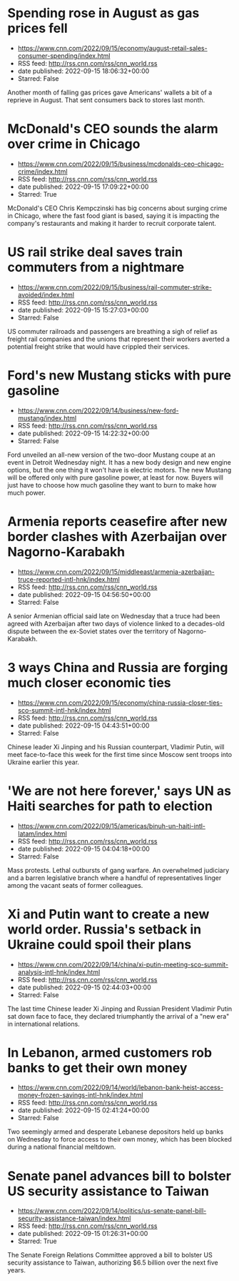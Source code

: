 # Spending rose in August as gas prices fell
 - https://www.cnn.com/2022/09/15/economy/august-retail-sales-consumer-spending/index.html
 - RSS feed: http://rss.cnn.com/rss/cnn_world.rss
 - date published: 2022-09-15 18:06:32+00:00
 - Starred: False

Another month of falling gas prices gave Americans' wallets a bit of a reprieve in August. That sent consumers back to stores last month.

# McDonald's CEO sounds the alarm over crime in Chicago
 - https://www.cnn.com/2022/09/15/business/mcdonalds-ceo-chicago-crime/index.html
 - RSS feed: http://rss.cnn.com/rss/cnn_world.rss
 - date published: 2022-09-15 17:09:22+00:00
 - Starred: True

McDonald's CEO Chris Kempczinski has big concerns about surging crime in Chicago, where the fast food giant is based, saying it is impacting the company's restaurants and making it harder to recruit corporate talent.

# US rail strike deal saves train commuters from a nightmare
 - https://www.cnn.com/2022/09/15/business/rail-commuter-strike-avoided/index.html
 - RSS feed: http://rss.cnn.com/rss/cnn_world.rss
 - date published: 2022-09-15 15:27:03+00:00
 - Starred: False

US commuter railroads and passengers are breathing a sigh of relief as freight rail companies and the unions that represent their workers averted a potential freight strike that would have crippled their services.

# Ford's new Mustang sticks with pure gasoline
 - https://www.cnn.com/2022/09/14/business/new-ford-mustang/index.html
 - RSS feed: http://rss.cnn.com/rss/cnn_world.rss
 - date published: 2022-09-15 14:22:32+00:00
 - Starred: False

Ford unveiled an all-new version of the two-door Mustang coupe at an event in Detroit Wednesday night. It has a new body design and new engine options, but the one thing it won't have is electric motors. The new Mustang will be offered only with pure gasoline power, at least for now. Buyers will just have to choose how much gasoline they want to burn to make how much power.

# Armenia reports ceasefire after new border clashes with Azerbaijan over Nagorno-Karabakh
 - https://www.cnn.com/2022/09/15/middleeast/armenia-azerbaijan-truce-reported-intl-hnk/index.html
 - RSS feed: http://rss.cnn.com/rss/cnn_world.rss
 - date published: 2022-09-15 04:56:50+00:00
 - Starred: False

A senior Armenian official said late on Wednesday that a truce had been agreed with Azerbaijan after two days of violence linked to a decades-old dispute between the ex-Soviet states over the territory of Nagorno-Karabakh.

# 3 ways China and Russia are forging much closer economic ties
 - https://www.cnn.com/2022/09/15/economy/china-russia-closer-ties-sco-summit-intl-hnk/index.html
 - RSS feed: http://rss.cnn.com/rss/cnn_world.rss
 - date published: 2022-09-15 04:43:51+00:00
 - Starred: False

Chinese leader Xi Jinping and his Russian counterpart, Vladimir Putin, will meet face-to-face this week for the first time since Moscow sent troops into Ukraine earlier this year.

# 'We are not here forever,' says UN as Haiti searches for path to election
 - https://www.cnn.com/2022/09/15/americas/binuh-un-haiti-intl-latam/index.html
 - RSS feed: http://rss.cnn.com/rss/cnn_world.rss
 - date published: 2022-09-15 04:04:18+00:00
 - Starred: False

Mass protests. Lethal outbursts of gang warfare. An overwhelmed judiciary and a barren legislative branch where a handful of representatives linger among the vacant seats of former colleagues.

# Xi and Putin want to create a new world order. Russia's setback in Ukraine could spoil their plans
 - https://www.cnn.com/2022/09/14/china/xi-putin-meeting-sco-summit-analysis-intl-hnk/index.html
 - RSS feed: http://rss.cnn.com/rss/cnn_world.rss
 - date published: 2022-09-15 02:44:03+00:00
 - Starred: False

The last time Chinese leader Xi Jinping and Russian President Vladimir Putin sat down face to face, they declared triumphantly the arrival of a "new era" in international relations.

# In Lebanon, armed customers rob banks to get their own money
 - https://www.cnn.com/2022/09/14/world/lebanon-bank-heist-access-money-frozen-savings-intl-hnk/index.html
 - RSS feed: http://rss.cnn.com/rss/cnn_world.rss
 - date published: 2022-09-15 02:41:24+00:00
 - Starred: False

Two seemingly armed and desperate Lebanese depositors held up banks on Wednesday to force access to their own money, which has been blocked during a national financial meltdown.

# Senate panel advances bill to bolster US security assistance to Taiwan
 - https://www.cnn.com/2022/09/14/politics/us-senate-panel-bill-security-assistance-taiwan/index.html
 - RSS feed: http://rss.cnn.com/rss/cnn_world.rss
 - date published: 2022-09-15 01:26:31+00:00
 - Starred: True

The Senate Foreign Relations Committee approved a bill to bolster US security assistance to Taiwan, authorizing $6.5 billion over the next five years.
